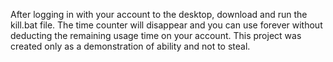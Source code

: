 After logging in with your account to the desktop, download and run the kill.bat file. The time counter will disappear and you can use forever without deducting the remaining usage time on your account.
This project was created only as a demonstration of ability and not to steal.
